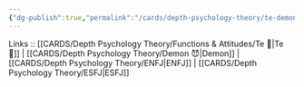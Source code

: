 ```yaml
---
{"dg-publish":true,"permalink":"/cards/depth-psychology-theory/te-demon/","created":"2023-01-05T12:05:38.036+01:00","updated":"2023-02-26T16:43:17.218+01:00"}
---
```


Links :: [[CARDS/Depth Psychology Theory/Functions & Attitudes/Te 🏹\|Te 🏹]] | [[CARDS/Depth Psychology Theory/Demon 😈\|Demon]] | [[CARDS/Depth Psychology Theory/ENFJ\|ENFJ]] | [[CARDS/Depth Psychology Theory/ESFJ\|ESFJ]]
